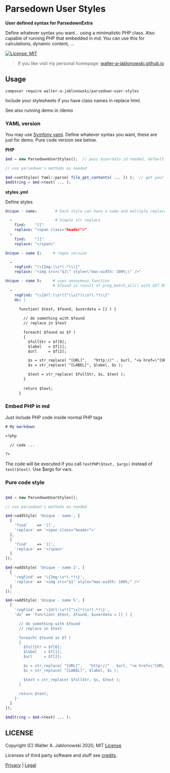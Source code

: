 # Parsedown User Styles

**User defined syntax for ParsedownExtra**

Define whatever syntax you want... using a minimalistic PHP class. Also capable of running PHP that embedded in md. You can use this for calculations, dynamic content, ...

[![License: MIT](https://img.shields.io/badge/License-MIT-yellow.svg)](https://opensource.org/licenses/MIT)

> If you like visit my personal homepage: [walter-a-jablonowski.github.io](https://walter-a-jablonowski.github.io)


## Usage

```
composer require walter-a-jablonowski/parsedown-user-styles
```

Include your stylesheets if you have class names in replace html.

See also running demo in /demo


### YAML version

You may use [Symfony yaml](https://symfony.com/doc/current/components/yaml). Define whatever syntax you want, these are just for demo.
Pure code version see below.

**PHP**

```php
$md = new ParsedownUserStyles();  // pass $userdata id needed, default is []

// use parsedown's methods as needed

$md->setStyles( Yaml::parse( file_get_contents( ... )) );  // get your styles.yml
$mdString = $md->text( ... );
```

**styles.yml**

Define styles

```yaml
Unique - name:        # Each style can have a name and multiple replacements

  -                   # Simple str replace
    find:    "[["
    replace: "<span class="header">"
  -
    find:    "]]"
    replace: "</span>"

Unique - name 2:     # regex version

  -
    regFind: "\\{Img:\\s*(.*)\\}"
    replace: "<img src=\"$1\" style=\"max-width: 100%;\" />"

Unique - name 5:     # uses anonymous function
                     # $found is result of preg_match_all() with SET ORDER (no OFFSET CAPTURE)
  -
    regFind: "\\{Url:\\s*([^\\s]*)\\s*(.*)\\}"
    do: |
    
      function( $text, $found, $userdata = [] ) {

        // do something with $found
        // replace in $text

        foreach( $found as $f )
        {
          $fullStr = $f[0];
          $label   = $f[1];
          $url     = $f[2];

          $s = str_replace( "[URL]",   "http://" . $url, "<a href=\"[URL]\">[LABEL]</a>" );
          $s = str_replace( "[LABEL]", $label, $s );

          $text = str_replace( $fullStr, $s, $text );
        }
        
        return $text;
      }
```


### Embed PHP in md

Just include PHP code inside normal PHP tags

```markdown
# My markdown

<?php

  // code ...

?>
```

The code will be executed if you call `textPHP($text, $args)` instead of `text($text)`. Use $args for vars.


### Pure code style

```php

$md = new ParsedownUserStyles();

// use parsedown's methods as needed

$md->addStyle( 'Unique - name', [
  [
    'find'    => '[[',
    'replace' => '<span class="header">'
  ],
  [
    'find'    => ']]',
    'replace' => '</span>'
  ]
]);

$md->addStyle( 'Unique - name 2', [
  [
    'regFind' => '\{Img:\s*(.*)\}',
    'replace' => '<img src="$1" style="max-width: 100%;" />'
  ]
]);

$md->addStyle( 'Unique - name 5', [
  [
    'regFind' => '\{Url:\s*([^\s]*)\s*(.*)\}',
    'do' => 'function( $text, $found, $userdata = [] ) {

      // do something with $found
      // replace in $text

      foreach( $found as $f )
      {
        $fullStr = $f[0];
        $label   = $f[1];
        $url     = $f[2];

        $s = str_replace( "[URL]",   "http://" . $url, "<a href=\"[URL]\">[LABEL]</a>" );
        $s = str_replace( "[LABEL]", $label, $s );

        $text = str_replace( $fullStr, $s, $text );
      }
      
      return $text;
    }'
  ]
]);

$mdString = $md->text( ... );
```


## LICENSE

Copyright (C) Walter A. Jablonowski 2020, MIT [License](LICENSE)

Licenses of third party software and stuff see [credits](credits.md).


[Privacy](https://walter-a-jablonowski.github.io/privacy.html) | [Legal](https://walter-a-jablonowski.github.io/imprint.html)

